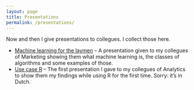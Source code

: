```yaml
---
layout: page
title: Presentations
permalink: /presentations/
---
```




Now and then I give presentations to collegues. I collect those here.

* [Machine learning for the laymen](/machine-learning-layman/) – A presentation given to my collegues of Marketing showing them what machine learning is, the classes of algorithms and some examples of those.
* [Use case R](/use-case-r/) – The first presentation I gave to my collegues of Analytics to show them my findings while using R for the first time. Sorry: it’s in Dutch.


